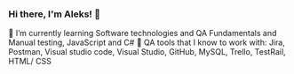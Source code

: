 ### Hi there, I'm Aleks! 👋

🌱 I’m currently learning Software technologies and QA Fundamentals and Manual testing, JavaScript and C# 
🌱 QA tools that I know to work with:
   Jira, Postman, Visual studio code, Visual Studio, GitHub, MySQL, Trello, TestRail, HTML/ CSS 
<!--
**Aleksmarinov/Aleksmarinov** is a ✨ _special_ ✨ repository because its `README.md` (this file) appears on your GitHub profile.

Here are some ideas to get you started:

- 🔭 I’m currently working on ...
- 🌱 I’m currently learning Software technologies and QA Fundamentals and Manual testing, JavaScript and C# 
- 👯 I’m looking to collaborate on ...
- 🤔 I’m looking for help with ...
- 💬 Ask me about ...
- 📫 How to reach me: ...
- 😄 Pronouns: ...
- ⚡ Fun fact: ...
-->
